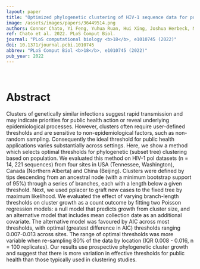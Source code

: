 ```yaml
---
layout: paper
title: "Optimized phylogenetic clustering of HIV-1 sequence data for public health applications."
image: /assets/images/papers/36449514.png
authors: Connor Chato, Yi Feng, Yuhua Ruan, Hui Xing, Joshua Herbeck, Marcia Kalish, Art F Y Poon
ref: Chato et al. 2022. PLoS Comput Biol.
journal: "PLoS computational biology <b>18</b>, e1010745 (2022)"
doi: 10.1371/journal.pcbi.1010745
abbrev: "PLoS Comput Biol <b>18</b>, e1010745 (2022)"
pub_year: 2022
---
```


<br />
<div data-badge-popover="right" data-badge-type="donut" data-pmid="36449514" data-hide-no-mentions="true" class="altmetric-embed"></div>

# Abstract

Clusters of genetically similar infections suggest rapid transmission and may indicate priorities for public health action or reveal underlying epidemiological processes. However, clusters often require user-defined thresholds and are sensitive to non-epidemiological factors, such as non-random sampling. Consequently the ideal threshold for public health applications varies substantially across settings. Here, we show a method which selects optimal thresholds for phylogenetic (subset tree) clustering based on population. We evaluated this method on HIV-1 pol datasets (n = 14, 221 sequences) from four sites in USA (Tennessee, Washington), Canada (Northern Alberta) and China (Beijing). Clusters were defined by tips descending from an ancestral node (with a minimum bootstrap support of 95%) through a series of branches, each with a length below a given threshold. Next, we used pplacer to graft new cases to the fixed tree by maximum likelihood. We evaluated the effect of varying branch-length thresholds on cluster growth as a count outcome by fitting two Poisson regression models: a null model that predicts growth from cluster size, and an alternative model that includes mean collection date as an additional covariate. The alternative model was favoured by AIC across most thresholds, with optimal (greatest difference in AIC) thresholds ranging 0.007-0.013 across sites. The range of optimal thresholds was more variable when re-sampling 80% of the data by location (IQR 0.008 - 0.016, n = 100 replicates). Our results use prospective phylogenetic cluster growth and suggest that there is more variation in effective thresholds for public health than those typically used in clustering studies.

